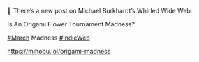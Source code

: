 🤖 There’s a new post on Michael Burkhardt’s Whirled Wide Web:

Is An Origami Flower Tournament Madness?

[\#<span>March</span>](https://social.lol/tags/March) Madness [\#<span>IndieWeb</span>](https://social.lol/tags/IndieWeb)

[<span class="invisible">https://</span><span class="">mihobu.lol/origami-madness</span><span class="invisible"></span>](https://mihobu.lol/origami-madness)